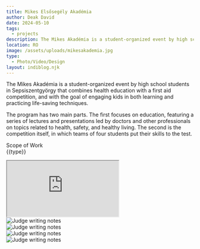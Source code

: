 ```yaml
---
title: Mikes Elsősegély Akadémia
author: Deak David
date: 2024-05-10
tags:
  - projects
description: The Mikes Akadémia is a student-organized event by high school students in Sepsiszentgyörgy that combines health education with a first aid competition, and with the goal of engaging kids in both learning and practicing life-saving techniques.
location: RO
image: /assets/uploads/mikesakademia.jpg
type:
  - Photo/Video/Design
layout: indiblog.njk
---
```


The Mikes Akadémia is a student-organized event by high school students in Sepsiszentgyörgy that combines health education with a first aid competition, and with the goal of engaging kids in both learning and practicing life-saving techniques.

The program has two main parts. The first focuses on education, featuring a series of lectures and presentations led by doctors and other professionals on topics related to health, safety, and healthy living. The second is the competition itself, in which teams of four students put their skills to the test.

Scope of Work  
{{type}}

<div class="grid grid-cols-1 gap-6">
  <div class="bg-black py-2.5">
    <div class="relative aspect-[9/16] h-[80vh] max-w-[calc(80vh*9/16)] mx-auto">
      <iframe
        src="https://www.youtube.com/embed/-xLOZ4GOcyI?modestbranding=1&rel=0&playsinline=1"
        class="w-full h-full border-0 rounded-xl"
        title="YouTube Shorts video player"
        allow="accelerometer; clipboard-write; encrypted-media; gyroscope; picture-in-picture; web-share"
        allowfullscreen
      ></iframe>
    </div>
  </div>

</div>


<div class="grid grid-cols-1 md:grid-cols-2 gap-12 not-prose mt-10">
  <div class="aspect-[4/5]">
      <img src="/assets/uploads/D03ACDFC-0CE3-42AA-8DDB-698656099AED.jpg"  alt="Judge writing notes" class="rounded-xl w-full h-full " decoding="async" loading="lazy">
  </div>

  <div class="aspect-[4/5]">
      <img src="/assets/uploads/D77F3403-6F76-4261-BA42-9051250874F1.jpg" alt="Judge writing notes" class="rounded-xl w-full h-full" decoding="async" loading="lazy">
  </div>
  <div class="aspect-[4/5]">
      <img src="/assets/uploads/DeakDavid-5.jpg" alt="Judge writing notes" class="rounded-xl w-full h-full" decoding="async" loading="lazy">
  </div>

  <div class="aspect-[4/5]">
      <img src="/assets/uploads/7EEFD122-BAB7-44E1-BD25-F2D6E05DEB0F.jpg" alt="Judge writing notes" class="rounded-xl w-full h-full" decoding="async" loading="lazy">
  </div>
</div>


